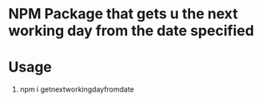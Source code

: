 

# NPM Package that gets u the next working day from the date specified

# Usage
1. npm i getnextworkingdayfromdate

